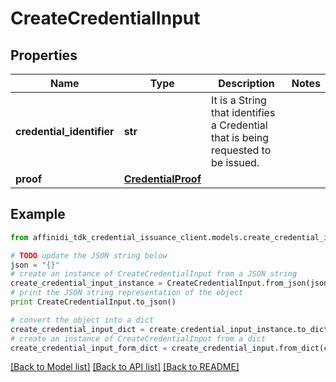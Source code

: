 # CreateCredentialInput

## Properties

| Name                      | Type                                      | Description                                                                       | Notes |
| ------------------------- | ----------------------------------------- | --------------------------------------------------------------------------------- | ----- |
| **credential_identifier** | **str**                                   | It is a String that identifies a Credential that is being requested to be issued. |
| **proof**                 | [**CredentialProof**](CredentialProof.md) |                                                                                   |

## Example

```python
from affinidi_tdk_credential_issuance_client.models.create_credential_input import CreateCredentialInput

# TODO update the JSON string below
json = "{}"
# create an instance of CreateCredentialInput from a JSON string
create_credential_input_instance = CreateCredentialInput.from_json(json)
# print the JSON string representation of the object
print CreateCredentialInput.to_json()

# convert the object into a dict
create_credential_input_dict = create_credential_input_instance.to_dict()
# create an instance of CreateCredentialInput from a dict
create_credential_input_form_dict = create_credential_input.from_dict(create_credential_input_dict)
```

[[Back to Model list]](../README.md#documentation-for-models) [[Back to API list]](../README.md#documentation-for-api-endpoints) [[Back to README]](../README.md)
